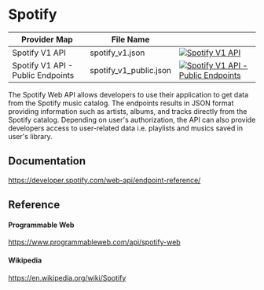 # Spotify

| Provider Map   | File Name       |                                                                                                                                                                                                                                    |
|----------------|-----------------|------------------------------------------------------------------------------------------------------------------------------------------------------------------------------------------------------------------------------------|
| Spotify V1 API | spotify_v1.json | [![Spotify V1 API](https://d233zlhvpze22y.cloudfront.net/github/AddBitScoopXSmall.png)](https://bitscoop.com/maps/create?source=https://raw.githubusercontent.com/bitscooplabs/provider-maps/master/spotify/spotify_v1.json) |
| Spotify V1 API - Public Endpoints | spotify_v1_public.json | [![Spotify V1 API - Public Endpoints](https://d233zlhvpze22y.cloudfront.net/github/AddBitScoopXSmall.png)](https://bitscoop.com/maps/create?source=https://raw.githubusercontent.com/bitscooplabs/provider-maps/master/spotify/spotify_v1_public.json) |

The Spotify Web API allows developers to use their application to get data from the Spotify music catalog. The endpoints results in JSON format providing information such as artists, albums, and tracks directly from the Spotify catalog. Depending on user's authorization, the API can also provide developers access to user-related data i.e. playlists and musics saved in user's library.

## Documentation
https://developer.spotify.com/web-api/endpoint-reference/

## Reference

#### Programmable Web
https://www.programmableweb.com/api/spotify-web

#### Wikipedia
https://en.wikipedia.org/wiki/Spotify
